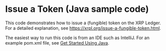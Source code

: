 # Issue a Token (Java sample code)

This code demonstrates how to issue a (fungible) token on the XRP Ledger. For a detailed explanation, see <https://xrpl.org/issue-a-fungible-token.html>.

The easiest way to run this code is from an IDE such as IntelliJ. For an example <span class="code-snippet">pom.xml</span> file, see [Get Started Using Java](https://xrpl.org/get-started-using-java.html).
